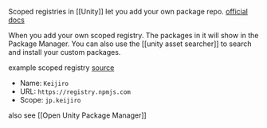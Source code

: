 Scoped registries in [[Unity]] let you add your own package repo.
[official docs](https://docs.unity3d.com/Manual/upm-scoped.html)

When you add your own scoped registry.
The packages in it will show in the Package Manager.
You can also use the [[unity asset searcher]] to search and install your custom packages.

example scoped registry [source](https://gist.github.com/keijiro/f8c7e8ff29bfe63d86b888901b82644c)
- Name: `Keijiro`
- URL: `https://registry.npmjs.com`
- Scope: `jp.keijiro`

also see [[Open Unity Package Manager]]